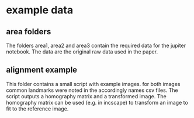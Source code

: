 # example data

## area folders

The folders area1, area2 and area3 contain the required data for the jupiter notebook. The data are the original raw data used in the paper.

## alignment example

This folder contains a small script with example images. for both images common landmarks were noted in the accordingly names csv files. The script outputs a homography matrix and a transformed image. The homography matrix can be used (e.g. in incscape) to transform an image to fit to the reference image.